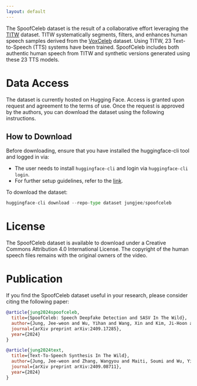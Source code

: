 ```yaml
---
layout: default
---
```

The SpoofCeleb dataset is the result of a collaborative effort leveraging the [TITW](https://arxiv.org/abs/2409.08711) dataset.
TITW systematically segments, filters, and enhances human speech samples derived from the [VoxCeleb](https://mm.kaist.ac.kr/datasets/voxceleb/) dataset.
Using TITW, 23 Text-to-Speech (TTS) systems have been trained.
SpoofCeleb includes both authentic human speech from TITW and synthetic versions generated using these 23 TTS models.

# Data Access
The dataset is currently hosted on Hugging Face. Access is granted upon request and agreement to the terms of use.
Once the request is approved by the authors, you can download the dataset using the following instructions.

## How to Download
Before downloading, ensure that you have installed the huggingface-cli tool and logged in via:
- The user needs to install `huggingface-cli` and login via `huggingface-cli login`.
- For further setup guidelines, refer to the [link](https://huggingface.co/docs/hub/repositories-getting-started).

To download the dataset:
```python
huggingface-cli download --repo-type dataset jungjee/spoofceleb
```

# License
The SpoofCeleb dataset is available to download under a Creative Commons Attribution 4.0 International License. The copyright of the human speech files remains with the original owners of the video.

# Publication
If you find the SpoofCeleb dataset useful in your research, please consider citing the following paper:

```bibtex
@article{jung2024spoofceleb,
  title={SpoofCeleb: Speech Deepfake Detection and SASV In The Wild},
  author={Jung, Jee-weon and Wu, Yihan and Wang, Xin and Kim, Ji-Hoon and Maiti, Soumi and Matsunaga, Yuta and Shim, Hye-jin and Tian, Jinchuan and Evans, Nicholas and Chung, Joon Son and others},
  journal={arXiv preprint arXiv:2409.17285},
  year={2024}
}
```
```bibtex
@article{jung2024text,
  title={Text-To-Speech Synthesis In The Wild},
  author={Jung, Jee-weon and Zhang, Wangyou and Maiti, Soumi and Wu, Yihan and Wang, Xin and Kim, Ji-Hoon and Matsunaga, Yuta and Um, Seyun and Tian, Jinchuan and Shim, Hye-jin and others},
  journal={arXiv preprint arXiv:2409.08711},
  year={2024}
}
```
